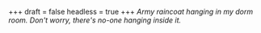 
+++
draft = false
headless = true
+++
_Army raincoat hanging in my dorm room. Don't worry, there's no-one hanging inside it._
